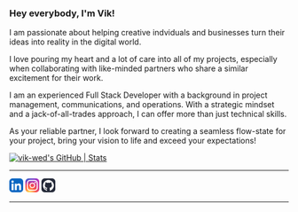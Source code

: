 ### Hey everybody, I'm Vik!

I am passionate about helping creative indviduals and businesses turn their ideas into reality in the digital world.

I love pouring my heart and a lot of care into all of my projects, especially when collaborating with like-minded partners who share a similar excitement for their work. 

I am an experienced Full Stack Developer with a background in project management, communications, and operations. With a strategic mindset and a jack-of-all-trades approach, I can offer more than just technical skills.

As your reliable partner, I look forward to creating a seamless flow-state for your project, bring your vision to life and exceed your expectations!


[![vik-wed's GitHub | Stats](https://stats.quine.sh/vik-wed/github?theme=light)](https://quine.sh?utm_source=widgets&utm_campaign=vik-wed)

---
<a href="https://www.linkedin.com/in/vikwedel/" target="__blank"><img src="https://github.com/tandpfun/skill-icons/blob/main/icons/LinkedIn.svg" alt="linkedin" width="5%" ></a>
<a href="https://www.instagram.com/qualle.tech" target="__blank"><img src="https://github.com/tandpfun/skill-icons/blob/main/icons/Instagram.svg" alt="instagram" width="5%"></a>
<a href="https://github.com/qualle-tech" target="__blank"><img src="https://github.com/tandpfun/skill-icons/blob/main/icons/Github-Dark.svg" alt="github" width="5%"></a>

---
